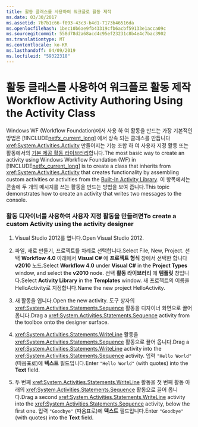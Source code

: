 ```yaml
---
title: 활동 클래스를 사용하여 워크플로 활동 제작
ms.date: 03/30/2017
ms.assetid: 7b7b1c66-f093-43c3-b4d1-7173b46516da
ms.openlocfilehash: 1bec10b6ae9fb43319cfb6acbf59133e1acca09c
ms.sourcegitcommit: 558d78d2a68acd4c95ef23231c8b4e4c7bac3902
ms.translationtype: MT
ms.contentlocale: ko-KR
ms.lasthandoff: 04/09/2019
ms.locfileid: "59322318"
---
```

# <a name="workflow-activity-authoring-using-the-activity-class"></a><span data-ttu-id="b6544-102">활동 클래스를 사용하여 워크플로 활동 제작</span><span class="sxs-lookup"><span data-stu-id="b6544-102">Workflow Activity Authoring Using the Activity Class</span></span>
<span data-ttu-id="b6544-103">Windows WF (Workflow Foundation)에서 사용 하 여 활동을 만드는 가장 기본적인 방법은 [!INCLUDE[netfx_current_long](../../../includes/netfx-current-long-md.md)] 에서 상속 되는 클래스를 만듭니다 <xref:System.Activities.Activity> 만들어지는 기능 조합 하 여 사용자 지정 활동 또는 활동에서의 [기본 제공 활동 라이브러리](net-framework-4-5-built-in-activity-library.md)합니다.</span><span class="sxs-lookup"><span data-stu-id="b6544-103">The most basic way to create an activity using Windows Workflow Foundation (WF) in [!INCLUDE[netfx_current_long](../../../includes/netfx-current-long-md.md)] is to create a class that inherits from <xref:System.Activities.Activity> that creates functionality by assembling custom activities or activities from the [Built-In Activity Library](net-framework-4-5-built-in-activity-library.md).</span></span> <span data-ttu-id="b6544-104">이 항목에서는 콘솔에 두 개의 메시지를 쓰는 활동을 만드는 방법을 보여 줍니다.</span><span class="sxs-lookup"><span data-stu-id="b6544-104">This topic demonstrates how to create an activity that writes two messages to the console.</span></span>

### <a name="to-create-a-custom-activity-using-the-activity-designer"></a><span data-ttu-id="b6544-105">활동 디자이너를 사용하여 사용자 지정 활동을 만들려면</span><span class="sxs-lookup"><span data-stu-id="b6544-105">To create a custom Activity using the activity designer</span></span>

1. <span data-ttu-id="b6544-106">Visual Studio 2012를 엽니다.</span><span class="sxs-lookup"><span data-stu-id="b6544-106">Open Visual Studio 2012.</span></span>

2. <span data-ttu-id="b6544-107">파일, 새로 만들기, 프로젝트를 차례로 선택합니다.</span><span class="sxs-lookup"><span data-stu-id="b6544-107">Select File, New, Project.</span></span> <span data-ttu-id="b6544-108">선택 **Workflow 4.0** 아래에서 **Visual C#** 에 **프로젝트 형식** 창에서 선택한 합니다 **v2010** 노드.</span><span class="sxs-lookup"><span data-stu-id="b6544-108">Select **Workflow 4.0** under **Visual C#** in the **Project Types** window, and select the **v2010** node.</span></span> <span data-ttu-id="b6544-109">선택 **활동 라이브러리** 에 **템플릿** 창입니다.</span><span class="sxs-lookup"><span data-stu-id="b6544-109">Select **Activity Library** in the **Templates** window.</span></span> <span data-ttu-id="b6544-110">새 프로젝트의 이름을 HelloActivity로 지정합니다.</span><span class="sxs-lookup"><span data-stu-id="b6544-110">Name the new project HelloActivity.</span></span>

3. <span data-ttu-id="b6544-111">새 활동을 엽니다.</span><span class="sxs-lookup"><span data-stu-id="b6544-111">Open the new activity.</span></span>  <span data-ttu-id="b6544-112">도구 상자의 <xref:System.Activities.Statements.Sequence> 활동을 디자이너 화면으로 끌어 옵니다.</span><span class="sxs-lookup"><span data-stu-id="b6544-112">Drag a <xref:System.Activities.Statements.Sequence> activity from the toolbox onto the designer surface.</span></span>

4. <span data-ttu-id="b6544-113"><xref:System.Activities.Statements.WriteLine> 활동을 <xref:System.Activities.Statements.Sequence> 활동으로 끌어 옵니다.</span><span class="sxs-lookup"><span data-stu-id="b6544-113">Drag a <xref:System.Activities.Statements.WriteLine> activity into the <xref:System.Activities.Statements.Sequence> activity.</span></span> <span data-ttu-id="b6544-114">입력 `"Hello World"` (따옴표로)에 **텍스트** 필드입니다.</span><span class="sxs-lookup"><span data-stu-id="b6544-114">Enter `"Hello World"` (with quotes) into the **Text** field.</span></span>

5. <span data-ttu-id="b6544-115">두 번째 <xref:System.Activities.Statements.WriteLine> 활동을 첫 번째 활동 아래의 <xref:System.Activities.Statements.Sequence> 활동으로 끌어 옵니다.</span><span class="sxs-lookup"><span data-stu-id="b6544-115">Drag a second <xref:System.Activities.Statements.WriteLine> activity into the <xref:System.Activities.Statements.Sequence> activity, below the first one.</span></span> <span data-ttu-id="b6544-116">입력 `"Goodbye"` (따옴표로)에 **텍스트** 필드입니다.</span><span class="sxs-lookup"><span data-stu-id="b6544-116">Enter `"Goodbye"` (with quotes) into the **Text** field.</span></span>
